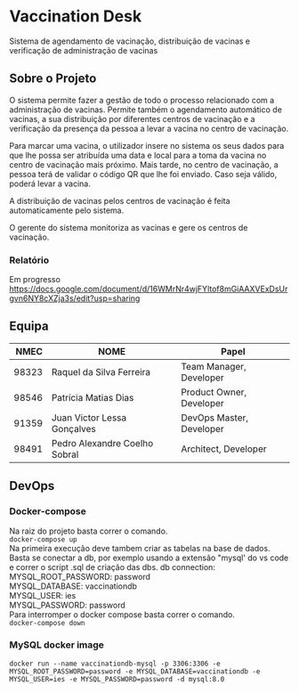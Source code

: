 # Vaccination Desk

Sistema de agendamento de vacinação, distribuição de vacinas e verificação de administração de vacinas

## Sobre o Projeto
O sistema permite fazer a gestão de todo o processo relacionado com a administração de vacinas. Permite também o agendamento automático de vacinas, a sua distribuição por diferentes centros de vacinação e a verificação da presença da pessoa a levar a vacina no centro de vacinação. 

Para marcar uma vacina, o utilizador insere no sistema os seus dados para que lhe possa ser atribuída uma data e local para a toma da vacina no centro de vacinação mais próximo. Mais tarde, no centro de vacinação, a pessoa terá de validar o código QR que lhe foi enviado. Caso seja válido, poderá levar a vacina. 

A distribuição de vacinas pelos centros de vacinação é feita automaticamente pelo sistema.

O gerente do sistema monitoriza as vacinas e gere os centros de vacinação.

### Relatório 
Em progresso
https://docs.google.com/document/d/16WMrNr4wjFYltof8mGiAAXVExDsUrgvn6NY8cXZja3s/edit?usp=sharing

## Equipa
| NMEC | NOME| Papel |
|----:|-----|-----|
| 98323 | Raquel da Silva Ferreira | Team Manager, Developer |
| 98546 | Patrícia Matias Dias | Product Owner, Developer |
| 91359 | Juan Victor Lessa Gonçalves | DevOps Master, Developer |
| 98491 | Pedro Alexandre Coelho Sobral | Architect, Developer |

## DevOps
### Docker-compose
Na raiz do projeto basta correr o comando.  
    `docker-compose up`  
Na primeira execução deve tambem criar as tabelas na base de dados.  
Basta se conectar a db, por exemplo usando a extensão "mysql' do vs code e correr o script .sql de criação das dbs.
db connection:
            MYSQL_ROOT_PASSWORD: password  
            MYSQL_DATABASE: vaccinationdb  
            MYSQL_USER: ies  
            MYSQL_PASSWORD: password  
Para interromper o docker compose basta correr o comando.  
    `docker-compose down`  


### MySQL docker image
    docker run --name vaccinationdb-mysql -p 3306:3306 -e MYSQL_ROOT_PASSWORD=password -e MYSQL_DATABASE=vaccinationdb -e MYSQL_USER=ies -e MYSQL_PASSWORD=password -d mysql:8.0
